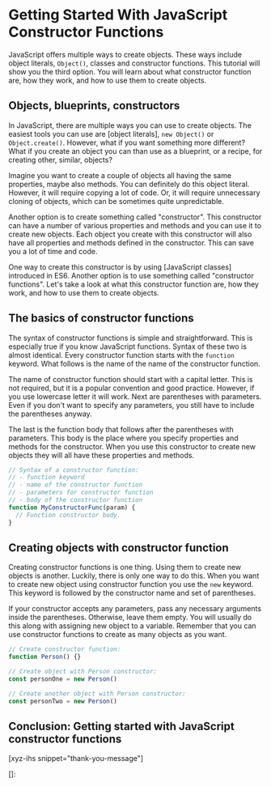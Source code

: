 # Getting Started With JavaScript Constructor Functions

JavaScript offers multiple ways to create objects. These ways include object literals, `Object()`, classes and constructor functions. This tutorial will show you the third option. You will learn about what constructor function are, how they work, and how to use them to create objects.<!--more-->
<!--
Table of Contents:
-->

## Objects, blueprints, constructors

In JavaScript, there are multiple ways you can use to create objects. The easiest tools you can use are [object literals], `new Object()` or `Object.create()`. However, what if you want something more different? What if you create an object you can than use as a blueprint, or a recipe, for creating other, similar, objects?

Imagine you want to create a couple of objects all having the same properties, maybe also methods. You can definitely do this object literal. However, it will require copying a lot of code. Or, it will require unnecessary cloning of objects, which can be sometimes quite unpredictable.

Another option is to create something called "constructor". This constructor can have a number of various properties and methods and you can use it to create new objects. Each object you create with this constructor will also have all properties and methods defined in the constructor. This can save you a lot of time and code.

One way to create this constructor is by using [JavaScript classes] introduced in ES6. Another option is to use something called "constructor functions". Let's take a look at what this constructor function are, how they work, and how to use them to create objects.

## The basics of constructor functions

The syntax of constructor functions is simple and straightforward. This is especially true if you know JavaScript functions. Syntax of these two is almost identical. Every constructor function starts with the `function` keyword. What follows is the name of the name of the constructor function.

The name of constructor function should start with a capital letter. This is not required, but it is a popular convention and good practice. However, if you use lowercase letter it will work. Next are parentheses with parameters. Even if you don't want to specify any parameters, you still have to include the parentheses anyway.

The last is the function body that follows after the parentheses with parameters. This body is the place where you specify properties and methods for the constructor. When you use this constructor to create new objects they will all have these properties and methods.

```JavaScript
// Syntax of a constructor function:
// - function keyword
// - name of the constructor function
// - parameters for constructor function
// - body of the constructor function
function MyConstructorFunc(param) {
  // Function constructor body.
}
```

## Creating objects with constructor function

Creating constructor functions is one thing. Using them to create new objects is another. Luckily, there is only one way to do this. When you want to create new object using constructor function you use the `new` keyword. This keyword is followed by the constructor name and set of parentheses.

If your constructor accepts any parameters, pass any necessary arguments inside the parentheses. Otherwise, leave them empty. You will usually do this along with assigning new object to a variable. Remember that you can use constructor functions to create as many objects as you want.

```JavaScript
// Create constructor function:
function Person() {}

// Create object with Person constructor:
const personOne = new Person()

// Create another object with Person constructor:
const personTwo = new Person()
```


## Conclusion: Getting started with JavaScript constructor functions

[xyz-ihs snippet="thank-you-message"]

<!-- ### Links -->
[]:

<!--
### Meta:
-
-->

<!--
### Keywords:
-
-->

<!--
### Resources:
-
-->
